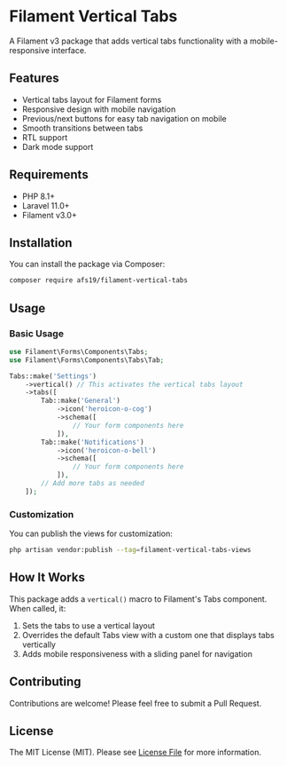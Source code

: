 # Filament Vertical Tabs

A Filament v3 package that adds vertical tabs functionality with a mobile-responsive interface.

## Features

- Vertical tabs layout for Filament forms
- Responsive design with mobile navigation
- Previous/next buttons for easy tab navigation on mobile
- Smooth transitions between tabs
- RTL support
- Dark mode support

## Requirements

- PHP 8.1+
- Laravel 11.0+
- Filament v3.0+

## Installation

You can install the package via Composer:

```bash
composer require afs19/filament-vertical-tabs
```

## Usage

### Basic Usage

```php
use Filament\Forms\Components\Tabs;
use Filament\Forms\Components\Tabs\Tab;

Tabs::make('Settings')
    ->vertical() // This activates the vertical tabs layout
    ->tabs([
        Tab::make('General')
            ->icon('heroicon-o-cog')
            ->schema([
                // Your form components here
            ]),
        Tab::make('Notifications')
            ->icon('heroicon-o-bell')
            ->schema([
                // Your form components here
            ]),
        // Add more tabs as needed
    ]);
```

### Customization

You can publish the views for customization:

```bash
php artisan vendor:publish --tag=filament-vertical-tabs-views
```

## How It Works

This package adds a `vertical()` macro to Filament's Tabs component. When called, it:

1. Sets the tabs to use a vertical layout
2. Overrides the default Tabs view with a custom one that displays tabs vertically
3. Adds mobile responsiveness with a sliding panel for navigation

## Contributing

Contributions are welcome! Please feel free to submit a Pull Request.

## License

The MIT License (MIT). Please see [License File](LICENSE.md) for more information.
